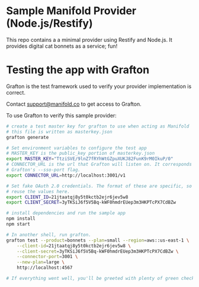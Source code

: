 # Sample Manifold Provider (Node.js/Restify)

This repo contains a a minimal provider using Restify and Node.js.
It provides digital cat bonnets as a service; fun!

# Testing the app with Grafton

Grafton is the test framework used to verify your provider implementation is
correct.

Contact [support@manifold.co](mailto:support@manifold.co) to get access to
Grafton.


To use Grafton to verify this sample provider:

```bash
# create a test master key for grafton to use when acting as Manifold
# this file is written as masterkey.json
grafton generate

# Set environment variables to configure the test app
# MASTER_KEY is the public_key portion of masterkey.json
export MASTER_KEY="TtziSVE/9lnZ7fRYhWtGZpuXUKJ82FunK9rM0IkuP/0"
# CONNECTOR_URL is the url that Grafton will listen on. It corresponds to
# Grafton's --sso-port flag.
export CONNECTOR_URL=http://localhost:3001/v1

# Set fake OAuth 2.0 credentials. The format of these are specific, so you can
# reuse the values here.
export CLIENT_ID=21jtaatqj8y5t0kctb2ejr6jev5w8
export CLIENT_SECRET=3yTKSiJ6f5V5Bq-kWF0hmdrEUep3m3HKPTcPX7CdBZw

# install dependencies and run the sample app
npm install
npm start

# In another shell, run grafton.
grafton test --product=bonnets --plan=small --region=aws::us-east-1 \
    --client-id=21jtaatqj8y5t0kctb2ejr6jev5w8 \
    --client-secret=3yTKSiJ6f5V5Bq-kWF0hmdrEUep3m3HKPTcPX7CdBZw \
    --connector-port=3001 \
    --new-plan=large \
    http://localhost:4567

# If everything went well, you'll be greeted with plenty of green check marks!
```
